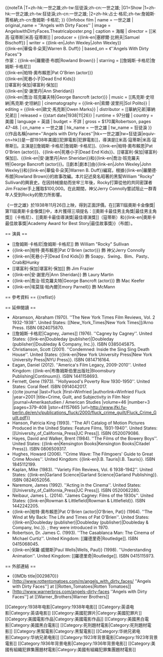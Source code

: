 {{noteTA
|T=zh-hk:一世之雄;zh-tw:狂徒淚;zh-cn:一世之雄;
|G1=Show
|1=zh-hk:一世之雄;zh-tw:狂徒淚;zh-cn:一世之雄;
|2=zh-hk:占士·格尼;zh-tw:詹姆斯·賈格納;zh-cn:詹姆斯·卡格尼;
}}
{{Infobox film
| name            = 一世之雄
| original_name  = ''Angels with Dirty Faces''
| image           = AngelswithDirtyFaces.Theatricalposter.png
| caption         = 海報
| director        = [[米高·寇蒂斯|米高·寇蒂斯]]
| producer        = {{link-en|塞繆爾·比朔夫|Samuel Bischoff}}
| writer          = {{link-en|John Wexley|John Wexley}}<br />{{link-en|華倫·B·朵芙|Warren B. Duff}}
| based_on        = 《''Angels With Dirty Faces''》<br />作家：{{link-en|羅蘭德·布朗|Rowland Brown}}
| starring        = [[詹姆斯·卡格尼|詹姆斯·卡格尼]]<br />{{link-en|帕特·奧布賴恩|Pat O'Brien (actor)}}<br />{{link-en|死巷小子|Dead End Kids}}<br />[[堪富利·保加|堪富利·保加]]<br />{{link-en|安·謝里丹|Ann Sheridan}}<br />{{link-en|喬治·班克羅夫特|George Bancroft (actor)}}
| music           = [[馬克斯·史坦納|馬克斯·史坦納]]
| cinematography  = {{link-en|索爾·波里托|Sol Polito}}
| editing         = {{link-en|歐文·馬克斯|Owen Marks}}
| distributor     = [[華納兄弟|華納兄弟]]
| released        = {{start date|1938|11|26}}
| runtime         = 97分鐘
| country         = 美國
| language        = 英語
| budget          = 不詳<!--DO NOT USE IMDB!-->
| gross           = $170萬<ref name="RobertsonP47/48">Robertson, pages 47-48.</ref>
| cn_name        = 一世之雄
| hk_name        = 一世之雄
| tw_name        = 狂徒淚
}}
{{作品名稱|name=''Angels with Dirty Faces''|hk=一世之雄|tw=狂徒淚|equiv-cn=hk}}是一部1938年美國[[犯罪電影|犯罪電影]]，導演是[[米高·寇蒂斯|米高·寇蒂斯]]。主演是[[詹姆斯·卡格尼|詹姆斯·卡格尼]]、{{link-en|帕特·奧布賴恩|Pat O'Brien (actor)}}、{{link-en|死巷小子|Dead End Kids}}、[[堪富利·保加|堪富利·保加]]、{{link-en|安·謝里丹|Ann Sheridan}}和{{link-en|喬治·班克羅夫特|George Bancroft (actor)}}。[[劇本|劇本]]由{{link-en|John Wexley|John Wexley}}和{{link-en|華倫·B·朵芙|Warren B. Duff}}編寫，根據{{link-en|羅蘭德·布朗|Rowland Brown}}的故事改編。本片記述臭名昭著的黑幫William "Rocky" Sullivan的興衰史。在因持械搶劫而坐牢三年後，Rocky打算從他的共同密謀者Jim Frazier手上獲取$100,000。在此期間，神父Jerry Connolly嘗試阻止一群青年人受到Rocky的勢力所影響。

《一世之雄》於1938年11月26日上映，得到正面評價。在[[第11屆奧斯卡金像獎|第11屆奧斯卡金像獎]]中，本片獲得三項提名：[[奧斯卡最佳男主角獎|最佳男主角獎]]（卡格尼）、[[奧斯卡最佳導演獎|最佳導演獎]]（寇蒂斯）和{{link-en|奧斯卡最佳故事獎|Academy Award for Best Story|最佳故事獎}}（布朗）。

== 演員 ==
* [[詹姆斯·卡格尼|詹姆斯·卡格尼]] 飾 William "Rocky" Sullivan
* {{link-en|帕特·奧布賴恩|Pat O'Brien (actor)}} 飾 神父Jerry Connolly
* {{link-en|死巷小子|Dead End Kids|}} 飾 Soapy、Swing、Bim、Pasty、Crab和Hunky
* [[堪富利·保加|堪富利·保加]] 飾 Jim Frazier
* {{link-en|安·謝里丹|Ann Sheridan}} 飾 Laury Martin
* {{link-en|喬治·班克羅夫特|George Bancroft (actor)}} 飾 Mac Keefer
* {{link-en|埃莫瑞·帕內爾|Emory Parnell}} 飾 McMann

== 參考資料 ==
{{reflist}}

== 延伸閱讀 ==
* Abramson, Abraham (1970). ''The New York Times Film Reviews, Vol. 2 1932-1938''. United States: [[New_York_Times|New York Times]]/Arno Press. ISBN 0824075870.
* [[詹姆斯·卡格尼|Cagney, James]] (1976). ''Cagney by Cagney''. United States: {{link-en|Doubleday (publisher)|Doubleday (publisher)|Doubleday & Company, Inc.}}. ISBN 0385045875.
* Christianson, Scott (2001). ''Condemned: Inside the Sing Sing Death House''. United States: {{link-en|New York University Press|New York University Press|NYU Press}}. ISBN 0814716164.
* Eagan, Daniel (2012). ''America's Film Legacy, 2009-2010''. United Kingdom: {{link-en|布魯姆斯伯里出版社|Bloomsbury Publishing|Continuum}}. ISBN 1441158693.
* Fernett, Gene (1973). ''Hollywood's Poverty Row 1930-1950''. United States: Coral Reef. ISBN 0914042017.
* {{cite journal |last=Fluck |first=Winfried |authorlink=Winfried Fluck |year=2001 |title=Crime, Guilt, and Subjectivity in Film Noir |journal=Amerikastudien / American Studies |volume=46 |number=3 |pages=379-408 |jstor=41157665 |url=http://www.jfki.fu-berlin.de/en/v/publications_fluck/2000/fluck_crime_guilt/Fluck_Crime_Guilt.pdf}}
* Hanson, Patricia King (1993). ''The AFI Catalog of Motion Pictures Produced in the United States: Feature Films, 1931-1940''. United States: [[University_of_California_Press|UC Press]]. ISBN 0520079086.
* Hayes, David and Walker, Brent (1984). ''The Films of the Bowery Boys''. United States: {{link-en|Kensington Books|Kensington Books|Citadel Press}}. ISBN 0806509317.
* Hughes, Howard (2006). ''Crime Wave: The Filmgoers' Guide to Great Crime Movies''. United Kingdom: {{link-en|I.B. Tauris|I.B. Tauris}}. ISBN 1845112199.
* Kaplan, Mike (1983). ''Variety Film Reviews, Vol. 6 1938-1942''. United States: {{link-en|Garland Science|Garland Science|Garland Publishing}}. ISBN 0824052056.
* Naremore, James (1992). ''Acting in the Cinema''. United States: [[University_of_California_Press|UC Press]]. ISBN 0520062280.
* Neibaur, James L. (2014). ''James Cagney: Films of the 1930s''. United States: {{link-en|Rowman & Littlefield|Rowman & Littlefield}}. ISBN 1442242205.
* {{link-en|帕特·奧布賴恩|Pat O'Brien (actor)|O'Brien, Pat}} (1964). ''The Wind at My Back: The Life and Times of Pat O'Brien''. United States: {{link-en|Doubleday (publisher)|Doubleday (publisher)|Doubleday & Company, Inc.}}. ; they were introduced in 1970.
* Robertson, Dr. James C. (1993). ''The Casablanca Man: The Cinema of Michael Curtiz''. United Kingdom: [[羅德里奇|Routledge]]. ISBN 0415068045.
* {{link-en|保羅·威爾斯|Paul Wells|Wells, Paul}} (1998). ''Understanding Animation''. United Kingdom: [[羅德里奇|Routledge]]. ISBN 0415115973.

== 外部連結 ==
* {{IMDb title|0029870}}
* [http://www.rottentomatoes.com/m/angels_with_dirty_faces/ ''Angels with Dirty Faces''] at [[Rotten_Tomatoes|Rotten Tomatoes]]
* [http://www.warnerbros.com/angels-dirty-faces ''Angels with Dirty Faces''] at [[Warner_Brothers|Warner Brothers]]

[[Category:1938年电影|Category:1938年电影]]
[[Category:英语电影|Category:英语电影]]
[[Category:美國犯罪片|Category:美國犯罪片]]
[[Category:美國電影作品|Category:美國電影作品]]
[[Category:美國黑白電影|Category:美國黑白電影]]
[[Category:死刑題材電影|Category:死刑題材電影]]
[[Category:黑幫電影|Category:黑幫電影]]
[[Category:华纳兄弟电影|Category:华纳兄弟电影]]
[[Category:1923年背景電影|Category:1923年背景電影]]
[[Category:1936年背景电影|Category:1936年背景电影]]
[[Category:美國有組織犯罪集團題材電影|Category:美國有組織犯罪集團題材電影]]